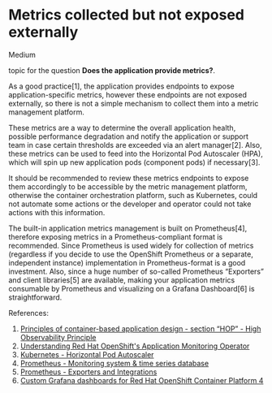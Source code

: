 # Metrics collected but not exposed externally

<div class="risk-rounded-box medium">Medium</div>

topic for the question **Does the application provide metrics?**.

As a good practice[1], the application provides endpoints to expose
application-specific metrics, however these endpoints are not exposed
externally, so there is not a simple mechanism to collect them into a
metric management platform.

These metrics are a way to determine the overall application health, possible
performance degradation and notify the application or support team in case
certain thresholds are exceeded via an alert manager[2]. Also, these metrics
can be used to feed into the Horizontal Pod Autoscaler (HPA), which will spin
up new application pods (component pods) if necessary[3].

It should be recommended to review these metrics endpoints to expose
them accordingly to be accessible by the metric management platform,
otherwise the container orchestration platform, such as Kubernetes, could
not automate some actions or the developer and operator could not take
actions with this information.

The built-in application metrics management is built on Prometheus[4], therefore
exposing metrics in a Prometheus-compliant format is recommended. Since
Prometheus is used widely for collection of metrics (regardless if you decide
to use the OpenShift Prometheus or a separate, independent instance) implementation
in Prometheus-format is a good investment. Also, since a huge number of
so-called Prometheus “Exporters” and client libraries[5] are available,
making your application metrics consumable by Prometheus and visualizing
on a Grafana Dashboard[6] is straightforward.

References:
1. [Principles of container-based application design - section “HOP” - High Observability Principle](https://www.redhat.com/en/resources/cloud-native-container-design-whitepaper)
2. [Understanding Red Hat OpenShift's Application Monitoring Operator](https://developers.redhat.com/blog/2019/09/10/understanding-red-hat-openshifts-application-monitoring-operator)
3. [Kubernetes - Horizontal Pod Autoscaler](https://kubernetes.io/docs/tasks/run-application/horizontal-pod-autoscale/)
4. [Prometheus - Monitoring system & time series database](https://prometheus.io/docs/instrumenting/exporters/)
5. [Prometheus - Exporters and Integrations](https://prometheus.io/docs/instrumenting/exporters/)
6. [Custom Grafana dashboards for Red Hat OpenShift Container Platform 4](https://www.redhat.com/en/blog/custom-grafana-dashboards-red-hat-openshift-container-platform-4)
